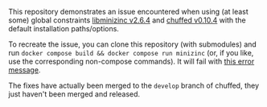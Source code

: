 This repository demonstrates an issue encountered when using (at least some) global constraints [libminizinc v2.6.4](https://github.com/MiniZinc/libminizinc/tree/2.6.4) and [chuffed v0.10.4](https://github.com/chuffed/chuffed) with the default installation paths/options.

To recreate the issue, you can clone this repository (with submodules) and run `docker compose build && docker compose run minizinc` (or, if you like, use the corresponding non-compose commands). It will fail with [this error message](https://github.com/ReubenJ/minizinc-chuffed-fix/blob/154fcbfa0c06b9978bfd0bfdd3fdebfa97777eb1/error-msg.txt).

The fixes have actually been merged to the `develop` branch of chuffed, they just haven't been merged and released.
